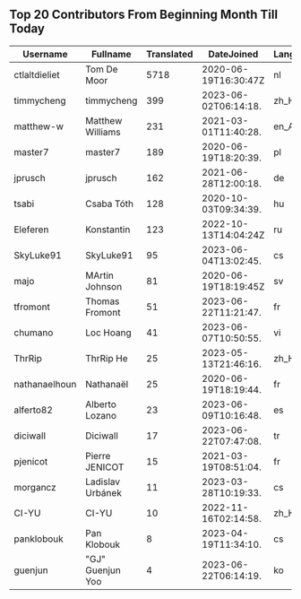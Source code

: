 ## Top 20 Contributors From Beginning Month Till Today ##
|Username|Fullname|Translated|DateJoined|Language|
|--------|--------|----------|----------|-------|
|ctlaltdieliet|Tom De Moor|5718|2020-06-19T16:30:47Z|nl|
|timmycheng|timmycheng|399|2023-06-02T06:14:18.|zh_Hans|
|matthew-w|Matthew Williams|231|2021-03-01T11:40:28.|en_AU|
|master7|master7|189|2020-06-19T18:20:39.|pl|
|jprusch|jprusch|162|2021-06-28T12:00:18.|de|
|tsabi|Csaba Tóth|128|2020-10-03T09:34:39.|hu|
|Eleferen|Konstantin|123|2022-10-13T14:04:24Z|ru|
|SkyLuke91|SkyLuke91|95|2023-06-04T13:02:45.|cs|
|majo|MArtin Johnson|81|2020-06-19T18:19:45Z|sv|
|tfromont|Thomas Fromont|51|2023-06-22T11:21:47.|fr|
|chumano|Loc Hoang|41|2023-06-07T10:50:55.|vi|
|ThrRip|ThrRip He|25|2023-05-13T21:46:16.|zh_Hans|
|nathanaelhoun|Nathanaël|25|2020-06-19T18:19:44.|fr|
|alferto82|Alberto Lozano|23|2023-06-09T10:16:48.|es|
|diciwall|Diciwall|17|2023-06-22T07:47:08.|tr|
|pjenicot|Pierre JENICOT|15|2021-03-19T08:51:04.|fr|
|morgancz|Ladislav Urbánek|11|2023-03-28T10:19:33.|cs|
|CI-YU|CI-YU|10|2022-11-16T02:14:58.|zh_Hant|
|panklobouk|Pan Klobouk|8|2023-04-19T11:34:10.|cs|
|guenjun|"GJ" Guenjun Yoo|4|2023-06-22T06:14:19.|ko|
